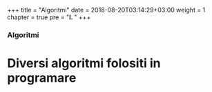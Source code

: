+++
title = "Algoritmi"
date = 2018-08-20T03:14:29+03:00
weight = 1
chapter = true
pre = "<b>Ⅰ. </b>"
+++

### Algoritmi

# Diversi algoritmi folositi in programare